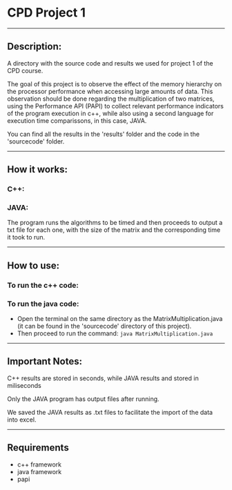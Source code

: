 # CPD Project 1
_________________________________________________________________________________________

## Description:

A directory with the source code and results we used for project 1 of the CPD course.

The goal of this project is to observe the effect of the memory hierarchy on the processor performance when accessing large amounts of data. This observation should be done regarding the multiplication of two matrices, using the Performance API (PAPI) to collect relevant performance indicators of the program execution in c++, while also using a second language for execution time comparissons, in this case, JAVA.

You can find all the results in the 'results' folder and the code in the 'sourcecode' folder.
_________________________________________________________________________________________

## How it works:

### C++:



### JAVA:

The program runs the algorithms to be timed and then proceeds to output a txt file for each one, with the size of the matrix and the corresponding time it took to run.

_________________________________________________________________________________________

## How to use:

### To run the c++ code:

### To run the java code:
- Open the terminal on the same directory as the MatrixMultiplication.java (it can be found in the 'sourcecode' directory of this project).
- Then proceed to run the command:
```java MatrixMultiplication.java```
_________________________________________________________________________________________

## Important Notes:

C++ results are stored in seconds, while JAVA results and stored in miliseconds

Only the JAVA program has output files after running.

We saved the JAVA results as .txt files to facilitate the import of the data into excel.
_________________________________________________________________________________________

## Requirements

- c++ framework
- java framework
- papi
